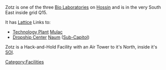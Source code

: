 Zotz is one of the three [Bio Laboratories](Bio_Laboratory.md)
on [Hossin](Hossin.md) and is in the very South East inside grid
Q15.

It has [Lattice](Lattice.md) Links to:

- [Technology Plant](Technology_Plant.md)
  [Mulac](Mulac.md)
- [Dropship Center](Dropship_Center.md)
  [Naum](Naum.md) ([Sub-Capitol](Sub-Capitol.md))

Zotz is a Hack-and-Hold Facility with an Air Tower to it's North, inside
it's [SOI](SOI.md).

[Category:Facilities](Category:Facilities.md)
